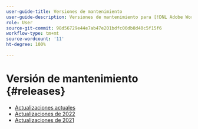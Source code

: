 ```yaml
---
user-guide-title: Versiones de mantenimiento
user-guide-description: Versiones de mantenimiento para [!DNL Adobe Workfront]
role: User
source-git-commit: 98d56729e44e7ab47e201bdfc00db8d40c5f15f6
workflow-type: tm+mt
source-wordcount: '11'
ht-degree: 100%

---
```



# Versión de mantenimiento {#releases}

+ [Actualizaciones actuales](current-updates.md)
+ [Actualizaciones de 2022](2022-updates.md)
+ [Actualizaciones de 2021](2021-updates.md)

<!--

Articles must be added to this TOC file in order to render.

Use this list format to specify links to articles and section headings that expand and collapse in the left rail of the user guide.

An article link CANNOT be used as a section heading.

2022 Updates https://one.workfront.com/s/article/Workfront-Maintenance-Updates-1882317350
2021 Updates https://one.workfront.com/s/article/Workfront-Maintenance-Updates-Archive-2021


-->
